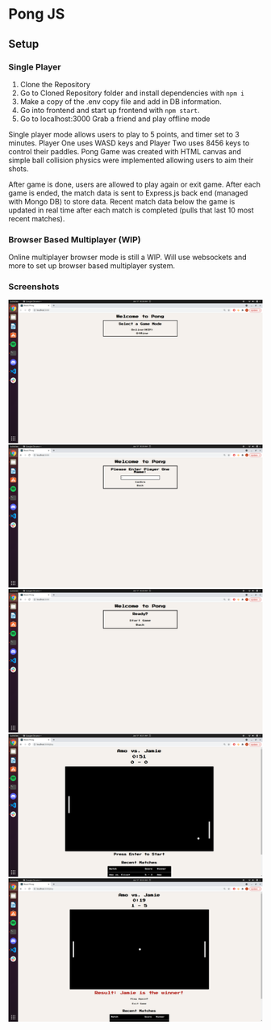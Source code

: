 # Pong JS

## Setup

### Single Player
1. Clone the Repository
2. Go to Cloned Repository folder and install dependencies with `npm i`
3. Make a copy of the .env copy file and add in DB information.
4. Go into frontend and start up frontend with `npm start`.
5. Go to localhost:3000 Grab a friend and play offline mode

Single player mode allows users to play to 5 points, and timer set to 3 minutes. Player One uses WASD keys and Player Two uses 8456 keys to control their paddles. Pong Game was created with HTML canvas and simple ball collision physics were implemented allowing users to aim their shots.

After game is done, users are allowed to play again or exit game. After each game is ended, the match data is sent to Express.js back end (managed with Mongo DB) to store data. Recent match data below the game is updated in real time after each match is completed (pulls that last 10 most recent matches). 

### Browser Based Multiplayer (WIP)
Online multiplayer browser mode is still a WIP. Will use websockets and more to set up browser based multiplayer system. 


### Screenshots
!["GameMode"](https://github.com/Aman-Hundal/PongJS/blob/main/docs/gameMode.png?raw=true)
!["PlayEntry"](https://github.com/Aman-Hundal/PongJS/blob/main/docs/PlayerName.png?raw=true)
!["Start"](https://github.com/Aman-Hundal/PongJS/blob/main/docs/Start%3F.png?raw=true)
!["Play"](https://github.com/Aman-Hundal/PongJS/blob/main/docs/Play.png?raw=true)
!["Winner"](https://github.com/Aman-Hundal/PongJS/blob/main/docs/gameOver.png?raw=true)
